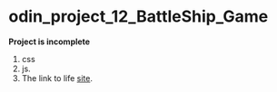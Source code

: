 # odin_project_12_BattleShip_Game
**Project is incomplete**
1.  css
2.  js.
3. The link to life  [site](https://mrsuber.github.io/odin_project_12_BattleShip_Game/).
